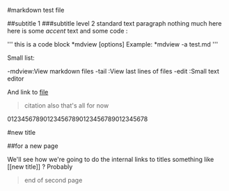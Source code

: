 #markdown test file

##subtitle 1
###subtitle level 2
standard text paragraph
nothing much here
here is some *accent* text
and some code :

'''
this is a code block
*mdview <filename> [options]
Example:
*mdview -a test.md
'''

Small list:

-mdview:View markdown files
-tail  :View last lines of files
-edit  :Small text editor

And link to [file](thefile)
>citation also
>that's all for now

012345678901234567890123456789012345678

#new title

##for a new page

We'll see how we're going to do the
internal links to titles
something like [[new title]] ?
Probably

>end of second page
